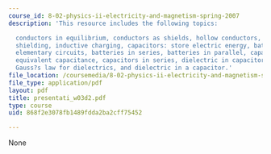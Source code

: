 ```yaml
---
course_id: 8-02-physics-ii-electricity-and-magnetism-spring-2007
description: 'This resource includes the following topics:

  conductors in equilibrium, conductors as shields, hollow conductors, conductive
  shielding, inductive charging, capacitors: store electric energy, batteries and
  elementary circuits, batteries in series, batteries in parallel, capacitors in parallel,
  equivalent capacitance, capacitors in series, dielectric in capacitor, dielectrics,
  Gauss?s law for dielectrics, and dielectric in a capacitor.'
file_location: /coursemedia/8-02-physics-ii-electricity-and-magnetism-spring-2007/868f2e3078fb1489fdda2ba2cff75452_presentati_w03d2.pdf
file_type: application/pdf
layout: pdf
title: presentati_w03d2.pdf
type: course
uid: 868f2e3078fb1489fdda2ba2cff75452

---
```

None